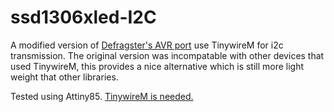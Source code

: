 # ssd1306xled-I2C


A modified version of [Defragster's AVR port](https://github.com/Defragster/ssd1306xled) use TinywireM for i2c transmission. The original version was incompatable with other devices that used TinywireM, this provides a nice alternative which is still more light weight that other libraries.

Tested using Attiny85. [TinywireM is needed.](https://github.com/adafruit/TinyWireM)